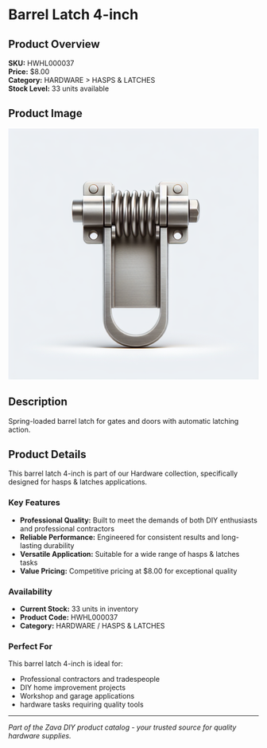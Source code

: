 # Barrel Latch 4-inch

## Product Overview

**SKU:** HWHL000037  
**Price:** $8.00  
**Category:** HARDWARE > HASPS & LATCHES  
**Stock Level:** 33 units available  

## Product Image

![Barrel Latch 4-inch](https://raw.githubusercontent.com/microsoft/ai-tour-26-zava-diy-dataset-plus-mcp/refs/heads/main/images/hardware_hasps_%26_latches_barrel_latch_4_inch_20250620_201058.png)

## Description

Spring-loaded barrel latch for gates and doors with automatic latching action.

## Product Details

This barrel latch 4-inch is part of our Hardware collection, specifically designed for hasps & latches applications. 

### Key Features

- **Professional Quality:** Built to meet the demands of both DIY enthusiasts and professional contractors
- **Reliable Performance:** Engineered for consistent results and long-lasting durability
- **Versatile Application:** Suitable for a wide range of hasps & latches tasks
- **Value Pricing:** Competitive pricing at $8.00 for exceptional quality

### Availability

- **Current Stock:** 33 units in inventory
- **Product Code:** HWHL000037
- **Category:** HARDWARE / HASPS & LATCHES

### Perfect For

This barrel latch 4-inch is ideal for:
- Professional contractors and tradespeople
- DIY home improvement projects  
- Workshop and garage applications
- hardware tasks requiring quality tools

---

*Part of the Zava DIY product catalog - your trusted source for quality hardware supplies.*
